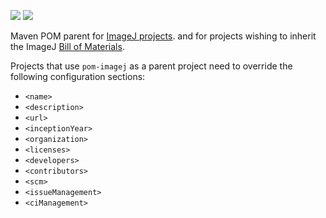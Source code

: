 [![](https://img.shields.io/maven-central/v/net.imagej/pom-imagej.svg)](http://search.maven.org/#search%7Cgav%7C1%7Cg%3A%22net.imagej%22%20AND%20a%3A%22pom-imagej%22)
[![](http://jenkins.imagej.net/job/pom-imagej/lastBuild/badge/icon)](http://jenkins.imagej.net/job/pom-imagej/)

Maven POM parent for [ImageJ projects](https://github.com/imagej).
and for projects wishing to inherit the ImageJ
[Bill of Materials](http://imagej.net/BOM).

Projects that use `pom-imagej` as a parent project need to
override the following configuration sections:
* `<name>`
* `<description>`
* `<url>`
* `<inceptionYear>`
* `<organization>`
* `<licenses>`
* `<developers>`
* `<contributors>`
* `<scm>`
* `<issueManagement>`
* `<ciManagement>`
